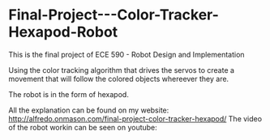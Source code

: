 # Final-Project---Color-Tracker-Hexapod-Robot

This is the final project of ECE 590 - Robot Design and Implementation

Using the color tracking algorithm that drives the servos to create a movement that will follow 
the colored objects whereever they are.

The robot is in the form of hexapod.

All the explanation can be found on my website: http://alfredo.onmason.com/final-project-color-tracker-hexapod/
The video of the robot workin can be seen on youtube: 
